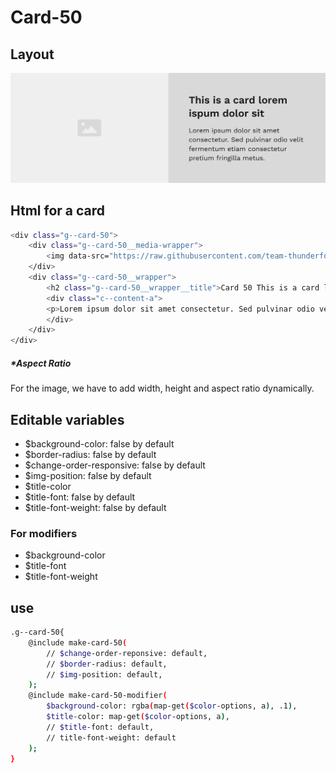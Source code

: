 # Card-50

## Layout

![alt text][card-50]

[card-50]: /src/img/global-components/card/card-50.jpg

## Html for a card

```sh
<div class="g--card-50">
    <div class="g--card-50__media-wrapper">
        <img data-src="https://raw.githubusercontent.com/team-thunderfoot/ui/main/src/img/global-components/img-placeholder.jpg" src="/src/img/global-components/placeholder.jpg" alt="img alt" class="g--card-50__media-wrapper__media g--lazy-01 f--ar" width="1000" height="1000" style="aspect-ratio: 1000 / 1000">
    </div>
    <div class="g--card-50__wrapper">
        <h2 class="g--card-50__wrapper__title">Card 50 This is a card lorem ispum dolor sit</h2>
        <div class="c--content-a">
        <p>Lorem ipsum dolor sit amet consectetur. Sed pulvinar odio velit fermentum etiam consectetur pretium fringilla metus.</p>
        </div>
    </div>
</div>
```

##### \*Aspect Ratio

For the image, we have to add width, height and aspect ratio dynamically.

## Editable variables

- $background-color: false by default
- $border-radius: false by default
- $change-order-responsive: false by default
- $img-position: false by default
- $title-color
- $title-font: false by default
- $title-font-weight: false by default

### For modifiers

- $background-color
- $title-font
- $title-font-weight

## use

```sh
.g--card-50{
    @include make-card-50(
        // $change-order-reponsive: default,
        // $border-radius: default,
        // $img-position: default,
    );
    @include make-card-50-modifier(
        $background-color: rgba(map-get($color-options, a), .1),
        $title-color: map-get($color-options, a),
        // $title-font: default,
        // title-font-weight: default
    );
}
```
